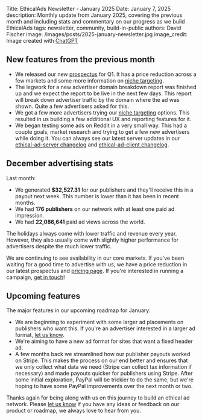 Title: EthicalAds Newsletter - January 2025
Date: January 7, 2025
description: Monthly update from January 2025, covering the previous month and including stats and commentary on our progress as we build EthicalAds
tags: newsletter, community, build-in-public
authors: David Fischer
image: /images/posts/2025-january-newsletter.jpg
image_credit: <span>Image created with <a href="https://chatgpt.com/" title="A watercolor-style painting of a winter cityscape with a cyberpunk theme. The setting includes snow-covered streets, glowing neon digital billboards">ChatGPT</a></span>


## New features from the previous month

* We released our new
  [prospectus]({static}../prospectus/ethicalads-advertiser-prospectus.pdf)
  for Q1. It has a price reduction across a few markets and some more information on
  [niche targeting]({filename}../pages/niche-targeting.md).
* The legwork for a new advertiser domain breakdown report was finished up
  and we expect the report to be live in the next few days.
  This report will break down advertiser traffic
  by the domain where the ad was shown. Quite a few advertisers asked for this.
* We got a few more advertisers trying our [niche targeting]({filename}../pages/niche-targeting.md) options.
  This resulted in us building a few additional UX and reporting features for it.
* We began testing some ads on Reddit in a very small way.
  This had a couple goals, market research and trying to get a few new advertisers while doing it.
You can always see our latest server updates in our
[ethical-ad-server changelog](https://ethical-ad-server.readthedocs.io/en/latest/developer/changelog.html)
and [ethical-ad-client changelog](https://ethical-ad-client.readthedocs.io/en/latest/changelog.html).


## December advertising stats

[comment]: https://server.ethicalads.io/publisher/all/report/?start_date=2024-12-01&end_date=2024-12-31

Last month:

* We generated **$32,527.31** for our publishers and they'll receive this in a payout next week.
  This number is lower than it has been in recent months.
* We had **176 publishers** on our network with at least one paid ad impression.
* We had **22,086,641** paid ad views across the world.

The holidays always come with lower traffic and revenue every year.
However, they also usually come with slightly higher performance for advertisers despite the much lower traffic.

We are continuing to see availability in our core markets.
If you've been waiting for a good time to advertise with us,
we have a price reduction
in our latest prospectus and [pricing page]({filename}../pages/advertisers-pricing.md).
If you're interested in running a campaign, [get in touch]({filename}../pages/advertisers.md#inbound-form)!


## Upcoming features

The major features in our upcoming roadmap for January:

* We are beginning to experiment with some larger ad placements on publishers who want this.
  If you're an advertiser interested in a larger ad format,
  [let us know]({filename}../pages/advertisers.md#inbound-form).
* We're aiming to have a new ad format for sites that want a fixed header ad.
* A few months back we streamlined how our publisher payouts worked on Stripe.
  This makes the process on our end better and ensures that we only collect what data we need
  (Stripe can collect tax information if necessary) and made payouts quicker for publishers using Stripe.
  After some initial exploration, PayPal will be trickier to do the same,
  but we're hoping to have some PayPal improvements over the next month or two.

Thanks again for being along with us on this journey to build an ethical ad network.
Please [let us know]({filename}../pages/contact.md) if you have any ideas or feedback on our product or roadmap,
we always love to hear from you.

